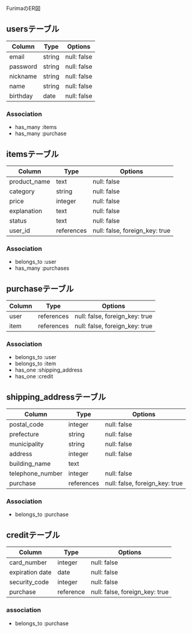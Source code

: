 FurimaのER図

## usersテーブル

| Column    | Type   | Options    |
|---------- |------- |----------- |
|email      |string  |null: false |
|password   |string  |null: false |
|nickname   |string  |null: false |
|name       |string  |null: false |
|birthday   |date    |null: false |

### Association

- has_many :items
- has_many :purchase

## itemsテーブル

| Column       | Type      | Options                      |
|------------- |-------    |----------------------------- |
|product_name  |text       |null: false                   |
|category      |string     |null: false                   |
|price         |integer    |null: false                   |
|explanation   |text       |null: false                   |
|status        |text       |null: false                   |
|user_id       |references |null: false, foreign_key: true|

### Association

- belongs_to :user
- has_many :purchases

## purchaseテーブル

| Column       | Type      | Options                      |
|------------- |-------    |----------------------------- |
|user          |references |null: false, foreign_key: true|
|item          |references |null: false, foreign_key: true|

### Association

- belongs_to :user
- belongs_to :item
- has_one :shipping_address
- has_one :credit

## shipping_addressテーブル

| Column           | Type      | Options                       |
|-------------     |-------    |------------------------------ |
|postal_code       |integer    |null: false                    |
|prefecture        |string     |null: false                    |
|municipality      |string     |null: false                    |
|address           |integer    |null: false                    |
|building_name     |text       |                               |
|telephone_number  |integer    |null: false                    |
|purchase          |references |null: false, foreign_key: true |

### Association

- belongs_to :purchase

## creditテーブル

| Column           | Type      | Options                       |
|-------------     |-------    |------------------------------ |
|card_number       |integer    |null: false                    |
|expiration date   |date       |null: false                    |
|security_code     |integer    |null: false                    |
|purchase          |reference  |null: false, foreign_key: true |

### association

- belongs_to :purchase


  